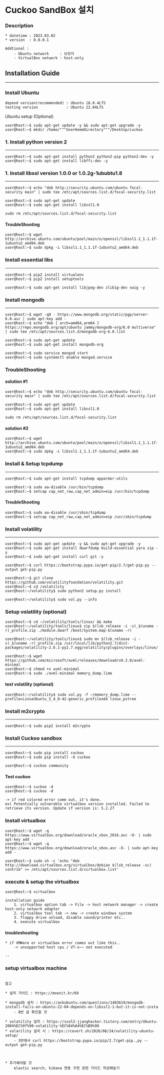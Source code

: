 # Cuckoo SandBox 설치

### Description
```
* datetime : 2023.03.02
* version  : 0.0.0.1

Addtional :
	- Ubuntu network 	 : 브릿지
	- VirtualBox network : host-only 
```

## Installation Guide
* * *

### Install Ubuntu
```shell
depend version(recommended) : Ubuntu 18.0.4LTS
testing version             : Ubuntu 22.04LTS
```
Ubuntu setup (Optional)
```shell
user@host:~$ sudo apt-get update -y && sudo apt-get upgrade -y
user@host:~$ mkdir /home/"""UserHomeDirectory"""/Desktop/cuckoo
```

### 1. Install python version 2
* * *
```shell
user@host:~$ sudo apt-get install python2 python2-pip python2-dev -y
user@host:~$ sudo apt-get install libffi-dev -y
```

### 1. Install libssl version 1.0.0 or 1.0.2g-1ububtu1.8
* * *
```shell
user@host:~$ echo "deb http://security.ubuntu.com/ubuntu focal-security main" | sudo tee /etc/apt/sources.list.d/focal-security.list

user@host:~$ sudo apt-get update
user@host:~$ sudo apt-get install libssl1.0

sudo rm /etc/apt/sources.list.d/focal-security.list
```

#### TroubleShooting
```shell
user@host:~$ wget http://archive.ubuntu.com/ubuntu/pool/main/o/openssl/libssl1.1_1.1.1f-1ubuntu2_amd64.deb
user@host:~$ sudo dpkg -i libssl1.1_1.1.1f-1ubuntu2_amd64.deb
```

### Install essential libs
* * *
```shell
user@host:~$ pip2 install virtualenv
user@host:~$ pip2 install setuptools

user@host:~$ sudo apt-get install libjpeg-dev zlib1g-dev swig -y
```

### Install mongodb
* * *
```shell
user@host:~$ wget -qO - https://www.mongodb.org/static/pgp/server-6.0.asc | sudo apt-key add -
user@host:~$ echo "deb [ arch=amd64,arm64 ] https://repo.mongodb.org/apt/ubuntu jammy/mongodb-org/6.0 multiverse" | sudo tee /etc/apt/sources.list.d/mongodb-org-6.0.list

user@host:~$ sudo apt-get update
user@host:~$ sudo apt-get install mongodb-org

user@host:~$ sudo service mongod start
user@host:~$ sudo systemctl enable mongod.service
```

### TroubleShooting
#### solution #1
```shell
user@host:~$ echo "deb http://security.ubuntu.com/ubuntu focal-security main" | sudo tee /etc/apt/sources.list.d/focal-security.list

user@host:~$ sudo apt-get update
user@host:~$ sudo apt-get install libssl1.0

sudo rm /etc/apt/sources.list.d/focal-security.list
```

#### solution #2
```shell
user@host:~$ wget http://archive.ubuntu.com/ubuntu/pool/main/o/openssl/libssl1.1_1.1.1f-1ubuntu2_amd64.deb
user@host:~$ sudo dpkg -i libssl1.1_1.1.1f-1ubuntu2_amd64.deb
```

### Install & Setup tcpdump
* * *
```shell
user@host:~$ sudo apt-get install tcpdump apparmor-utils

user@host:~$ sudo aa-disable /usr/bin/tcpdump
user@host:~$ setcap cap_net_raw,cap_net_admin=eip /usr/bin/tcpdump
```

#### TroubleShooting
```shell
user@host:~$ sudo aa-disable /usr/sbin/tcpdump
user@host:~$ setcap cap_net_raw,cap_net_admin=eip /usr/sbin/tcpdump 
```

### Install volatility
* * *
```shell
user@host:~$ sudo apt-get update -y && sudo apt-get upgrade -y
user@host:~$ sudo apt-get install dwarfdump build-essential yara zip -y
user@host:~$ sudo apt-get install curl git -y

user@host:~$ curl https://bootstrap.pypa.io/get-pip/2.7/get-pip.py --output get-pip.py

user@host:~$ git clone https://github.com/volatilityfoundation/volatility.git
user@host:~$ cd /volatility
user@host:~/volatility$ sudo python2 setup.py install

user@host:~/volatility$ sudo vol.py --info
```
### Setup volatility (optional)
```shell
user@host:~$ cd ~/volatility/tools/linux/ && make
user@host:~/volatility/tools/linux$ zip $(lsb_release -i -s)_$(uname -r)_profile.zip ./module.dwarf /boot/System.map-$(uname -r)

user@host:~/volatility/tools/linux$ sudo mv $(lsb_release -i -s)_$(uname -r)_profile.zip /usr/local/lib/python2.7/dist-packages/volatility-2.6.1-py2.7.egg/volatility/plugins/overlays/linux/

user@host:~$ wget https://github.com/microsoft/avml/releases/download/v0.2.0/avml-minimal
user@host:~$ chmod +x avml-minimal
user@host:~$ sudo ./avml-minimal memory_dump.lime
```
#### test volatility (optional)
```shell
user@host:~/volatility$ sudo vol.py -f ~/memory_dump.lime --profile=LinuxUbuntu_5_4_0-42-generic_profilex64 linux_pstree
```

### Install m2crypto
* * *
```shell
user@host:~$ sudo pip2 install m2crypto
```

### Install Cuckoo sandbox
* * *
```shell
user@host:~$ sudo pip install cuckoo
user@host:~$ sudo pip install -U cuckoo

user@host:~$ cuckoo community
```

#### Test cuckoo
```
user@host:~$ cuckoo -d
user@host:~$ cuckoo -d

-> if red colored error come out, it's done.
ex) Potentially vulnerable virtualbox version installed. Failed to retrieve its version. Update if version is: 5.2.27
```

### Install virtualbox
```shell
user@host:~$ wget -q https://www.virtualbox.org/download/oracle_vbox_2016.asc -O- | sudo apt-key add -
user@host:~$ wget -q https://www.virtualbox.org/download/oracle_vbox.asc -O- | sudo apt-key add -

user@host:~$ sudo sh -c 'echo "deb http://download.virtualbox.org/virtualbox/debian $(lsb_release -sc) contrib" >> /etc/apt/sources.list.d/virtualbox.list'
```

### execute & setup the virtualbox
```shell
user@host:~$ virtualbox
```
```shell
installation guide
	1. virtualbox option tab -> File -> host network manager -> create host-only network adapter
	2. virtualbox tool tab -> new -> create windows system
	3. floppy drive unload, disable sound/printer etc.. 
	4. execute virtualbox
```

#### troubleshooting
```shell
* if VMWare or virtualbox error comes out like this..
	-> unsopported host cpu / VT-x~~ not executed
	
--
```

### setup virtualbox machine
```shell

```



```
참고

* 설치 가이드 : https://moonit.kr/69

* mongodb 설치 : https://askubuntu.com/questions/1403619/mongodb-install-fails-on-ubuntu-22-04-depends-on-libssl1-1-but-it-is-not-insta
	- 8번 글 확인할 것

* volatility 설치 : https://ssol2-jjanghacker.tistory.com/entry/Ubuntu-2004%EC%97%90-volatility-%EC%84%A4%EC%B9%98
* volarility 설치 시 : https://covert.sh/2020/08/24/volatility-ubuntu-setup/
	- 3번에서 curl https://bootstrap.pypa.io/pip/2.7/get-pip.,py --output get-pip.py



* 추가해야할 것
	elastic search, kibana 연동 구현 관련 가이드 작성해놓기
```